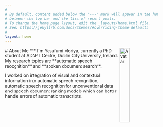 ```yaml
---
#
# By default, content added below the "---" mark will appear in the home page
# between the top bar and the list of recent posts.
# To change the home page layout, edit the _layouts/home.html file.
# See: https://jekyllrb.com/docs/themes/#overriding-theme-defaults
#
layout: home
---
```

<img src="../files/profile.jpg" alt="Avatar" align="right" width="25%"/>
# About Me
***
I'm Yasufumi Moriya, currently a PhD student at ADAPT Centre,
Dublin City University, Ireland. My research topics are **automatic speech
reocgnition** and **spoken document search**.

I worked on integration of visual and contextual information into automatic
speech recognition, automatic speech recognition for unconventional data
and speech document ranking models which can better handle errors of
automatic transcripts.
